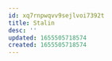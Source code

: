 ```yaml
---
id: xq7rnpwqvv9sejlvoi7392t
title: Stalin
desc: ''
updated: 1655505718574
created: 1655505718574
---
```


